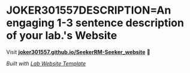 
# JOKER301557DESCRIPTION=An engaging 1-3 sentence description of your lab.'s Website

Visit **[joker301557.github.io/SeekerRM-Seeker_website](https://joker301557.github.io/SeekerRM-Seeker_website)** 🚀

_Built with [Lab Website Template](https://greene-lab.gitbook.io/lab-website-template-docs)_
